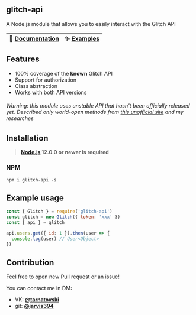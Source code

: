 ## glitch-api

A Node.js module that allows you to easily interact with the Glitch API

| 📖 [Documentation](https://github.com/jarvis394/glitch-api/tree/master/docs/) | ✨ [Examples](https://github.com/jarvis394/glitch-api/tree/master/examples/) |
|---|---|

## Features
- 100% coverage of the **known** Glitch API
- Support for authorization
- Class abstraction
- Works with both API versions

###### *Warning: this module uses unstable API that hasn't been officially released yet. Described only world-open methods from [this unofficial site](https://glitchapi.glitch.me) and my researches*

## Installation
> **[Node.js](https://nodejs.org/) 12.0.0 or newer is required**  

### NPM
```
npm i glitch-api -s
```

## Example usage
```javascript
const { Glitch } = require('glitch-api')
const glitch = new Glitch({ token: 'xxx' })
const { api } = glitch

api.users.get({ id: 1 }).then(user => {
  console.log(user) // User<Object>
})
```

## Contribution

Feel free to open new Pull request or an issue!

You can contact me in DM: 
- VK: **[@tarnatovski](https://vk.com/tarnatovski)**
- git: **[@jarvis394](https://github.com/jarvis394)**
